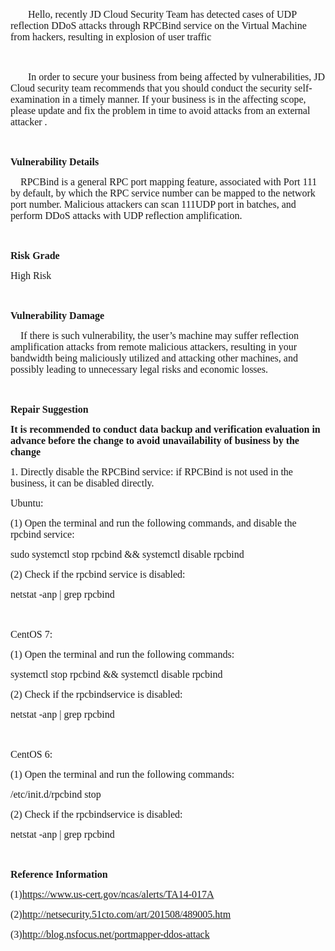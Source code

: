 <p style="text-indent: 28px"><span style="font-size: 16px; font-family: 微软雅黑,&#39;Microsoft YaHei&#39;;">Hello, recently JD Cloud Security Team has detected cases of UDP reflection DDoS attacks through RPCBind service on the Virtual Machine from hackers, resulting in explosion of user traffic</span>
</p>
<p><span style="font-size: 16px; font-family: 微软雅黑,&#39;Microsoft YaHei&#39;;">&nbsp;</span>
</p>
<p style="text-indent: 28px"><span style="font-size: 16px; font-family: 微软雅黑,&#39;Microsoft YaHei&#39;;">In order to secure your business from being affected by vulnerabilities, JD Cloud security team recommends that you should conduct the security self-examination in a timely manner. If your business is in the affecting scope, please update and fix the problem in time to avoid attacks from an external attacker</span>
<span style="font-size:16px;font-family:宋体">. </span>
</p>
<p><span style="font-size:16px;font-family:宋体">&nbsp;</span>
</p>
<p><span style="font-family: 微软雅黑,&#39;Microsoft YaHei&#39;;"><strong><span style="font-size: 16px;">Vulnerability Details</span>
</strong></span>
</p>
<p><span style="font-size: 16px; font-family: 微软雅黑,&#39;Microsoft YaHei&#39;;">&nbsp;&nbsp;&nbsp; RPCBind is a general RPC port mapping feature, associated with Port 111 by default, by which the RPC service number can be mapped to the network port number. Malicious attackers can scan 111UDP port in batches, and perform DDoS attacks with UDP reflection amplification. </span>
</p>
<p><span style="font-size: 16px; font-family: 微软雅黑,&#39;Microsoft YaHei&#39;;">&nbsp;</span>
</p>
<p><span style="font-family: 微软雅黑,&#39;Microsoft YaHei&#39;;"><strong><span style="font-size: 16px; font-family: 宋体;">Risk Grade</span>
</strong></span>
</p>
<p><span style="font-size: 16px; font-family: 微软雅黑,&#39;Microsoft YaHei&#39;;">High Risk</span>
</p>
<p><span style="font-size: 16px; font-family: 微软雅黑,&#39;Microsoft YaHei&#39;;">&nbsp;</span>
</p>
<p><span style="font-family: 微软雅黑,&#39; Microsoft YaHei&#39;;"><strong><span style="font-size: 16px; font-family: 宋体;">Vulnerability Damage</span>
</strong></span>
</p>
<p><span style="font-size: 16px; font-family: 微软雅黑,&#39;Microsoft YaHei&#39;;">&nbsp;&nbsp;&nbsp; If there is such vulnerability, the user’s machine may suffer reflection amplification attacks from remote malicious attackers, resulting in your bandwidth being maliciously utilized and attacking other machines, and possibly leading to unnecessary legal risks and economic losses. </span>
</p>
<p><span style="font-size: 16px; font-family: 微软雅黑,&#39;Microsoft YaHei&#39;;">&nbsp;</span>
</p>
<p><span style="font-family: 微软雅黑,&#39; Microsoft YaHei&#39;;"><strong><span style="font-size: 16px; font-family: 宋体;">Repair Suggestion</span>
</strong></span>
</p>
<p><span style="font-family: 微软雅黑,&#39;Microsoft YaHei&#39;;"><strong><span style="font-size: 16px; font-family: 宋体;">It is recommended to conduct data backup and verification evaluation in advance before the change to avoid unavailability of business by the change</span>
</strong></span>
</p>
<p><span style="font-size: 16px; font-family: 微软雅黑,&#39;Microsoft YaHei&#39;;">1. Directly disable the RPCBind service: if RPCBind is not used in the business, it can be disabled directly. </span>
</p>
<p><span style="font-size: 16px; font-family: 微软雅黑,&#39;Microsoft YaHei&#39;;">Ubuntu:</span>
</p>
<p><span style="font-size: 16px; font-family: 微软雅黑,&#39;Microsoft YaHei&#39;;">(1) Open the terminal and run the following commands, and disable the rpcbind service:</span>
</p>
<p><span style="font-size: 16px; font-family: 微软雅黑,&#39;Microsoft YaHei&#39;;">sudo systemctl stop rpcbind &amp;&amp; systemctl disable rpcbind</span>
</p>
<p><span style="font-size: 16px; font-family: 微软雅黑,&#39;Microsoft YaHei&#39;;">(2) Check if the rpcbind service is disabled:</span>
</p>
<p><span style="font-size: 16px; font-family: 微软雅黑,&#39;Microsoft YaHei&#39;;">netstat -anp | grep rpcbind</span>
</p>
<p><span style="font-size: 16px; font-family: 微软雅黑,&#39;Microsoft YaHei&#39;;">&nbsp;</span>
</p>
<p><span style="font-size: 16px; font-family: 微软雅黑,&#39;Microsoft YaHei&#39;;">CentOS 7:</span>
</p>
<p><span style="font-size: 16px; font-family: 微软雅黑,&#39;Microsoft YaHei&#39;;">(1) Open the terminal and run the following commands:</span>
</p>
<p><span style="font-size: 16px; font-family: 微软雅黑,&#39;Microsoft YaHei&#39;;">systemctl stop rpcbind &amp;&amp; systemctl disable rpcbind</span>
</p>
<p><span style="font-size: 16px; font-family: 微软雅黑,&#39;Microsoft YaHei&#39;;">(2) Check if the rpcbindservice is disabled:</span>
</p>
<p><span style="font-size: 16px; font-family: 微软雅黑,&#39;Microsoft YaHei&#39;;">netstat -anp | grep rpcbind</span>
</p>
<p><span style="font-size: 16px; font-family: 微软雅黑,&#39;Microsoft YaHei&#39;;">&nbsp;</span>
</p>
<p><span style="font-size: 16px; font-family: 微软雅黑,&#39;Microsoft YaHei&#39;;">CentOS 6:</span>
</p>
<p><span style="font-size: 16px; font-family: 微软雅黑,&#39;Microsoft YaHei&#39;;">(1) Open the terminal and run the following commands:</span>
</p>
<p><span style="font-size: 16px; font-family: 微软雅黑,&#39;Microsoft YaHei&#39;;">/etc/init.d/rpcbind stop</span>
</p>
<p><span style="font-size: 16px; font-family: 微软雅黑,&#39;Microsoft YaHei&#39;;">(2) Check if the rpcbindservice is disabled:</span>
</p>
<p><span style="font-size: 16px; font-family: 微软雅黑,&#39;Microsoft YaHei&#39;;">netstat -anp | grep rpcbind</span>
</p>
<p><span style="font-size: 16px; font-family: 微软雅黑,&#39;Microsoft YaHei&#39;;">&nbsp;</span>
</p>
<p><span style="font-family: 微软雅黑,&#39;Microsoft YaHei&#39;;"><strong><span style="font-size: 16px;">Reference Information</span>
</strong><strong><span style="font-size: 16px;"></span>
</strong></span>
</p>
<p><span style="font-size: 16px; font-family: 微软雅黑,&#39;Microsoft YaHei&#39;;">(1)<a href="https://www.us-cert.gov/ncas/alerts/TA14-017A" target="_blank" title="https://www.us-cert.gov/ncas/alerts/TA14-017A">https://www.us-cert.gov/ncas/alerts/TA14-017A</a></span>
</p>
<p><span style="font-size: 16px; font-family: 微软雅黑,&#39;Microsoft YaHei&#39;;">(2)<a href="http://netsecurity.51cto.com/art/201508/489005.htm" target="_blank" title="http://netsecurity.51cto.com/art/201508/489005.htm">http://netsecurity.51cto.com/art/201508/489005.htm</a></span>
</p>
<p><span style="font-size: 16px; font-family: 微软雅黑,&#39;Microsoft YaHei&#39;;">(3)<a href="http://blog.nsfocus.net/portmapper-ddos-attack" target="_blank" title="http://blog.nsfocus.net/portmapper-ddos-attack">http://blog.nsfocus.net/portmapper-ddos-attack</a></span>
</p>
<p><br/></p>
